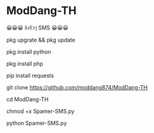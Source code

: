 # ModDang-TH

😀😀😀 ยิงรัวๆ SMS 😀😀😀

pkg upgrate && pkg update 

pkg install python

pkg install php

pip install requests

git clone https://github.com/moddang874/ModDang-TH

cd ModDang-TH

chmod +x Spamer-SMS.py

python Spamer-SMS.py


